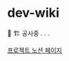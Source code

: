 # dev-wiki

🚧 🏗 공사중 . . .

[프로젝트 노션 페이지](https://www.notion.so/dev-wiki-bbf38f8ec1474142a44cd51b0bfda8bf)
